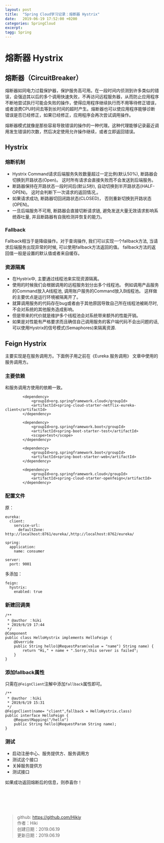 ```yaml
---
layout: post
title:  "Spring Cloud学习记录：熔断器 Hystrix"
date:   2019-06-19 17:52:00 +0200
categories: SpringCloud
excerpt: 
tagg: Spring
---
```


# 熔断器 Hystrix

## 熔断器（CircuitBreaker）
熔断器如同电力过载保护器，保护服务高可用。在一段时间内侦测到许多类似的错误，会强迫其以后的多个调用快速失败，不再访问远程服务器，从而防止应用程序不断地尝试执行可能会失败的操作，使得应用程序继续执行而不用等待修正错误，或者浪费CPU时间去等到长时间的超时产生。熔断器也可以使应用程序能够诊断错误是否已经修正，如果已经修正，应用程序会再次尝试调用操作。

熔断器模式就像是那些容易导致错误的操作的一种代理。这种代理能够记录最近调用发生错误的次数，然后决定使用允许操作继续，或者立即返回错误。

## Hystrix

### 熔断机制

- Hystrix Command请求后端服务失败数量超过一定比例(默认50%), 断路器会切换到开路状态(Open)。 这时所有请求会直接失败而不会发送到后端服务。 
- 断路器保持在开路状态一段时间后(默认5秒), 自动切换到半开路状态(HALF-OPEN)。 这时会判断下一次请求的返回情况,。
- 如果请求成功, 断路器切回闭路状态(CLOSED)， 否则重新切换到开路状态(OPEN)。
- 一旦后端服务不可用, 断路器会直接切断请求链, 避免发送大量无效请求影响系统吞吐量, 并且断路器有自我检测并恢复的能力。

### Fallback

Fallback相当于是降级操作。对于查询操作, 我们可以实现一个fallback方法, 当请求后端服务出现异常的时候, 可以使用fallback方法返回的值。 fallback方法的返回值一般是设置的默认值或者来自缓存。

### 资源隔离

- 在Hystrix中, 主要通过线程池来实现资源隔离。
- 使用的时候我们会根据调用的远程服务划分出多个线程池。 例如调用产品服务的Command放入A线程池, 调用账户服务的Command放入B线程池。 这样做的主要优点是运行环境被隔离开了。 
- 就算调用服务的代码存在bug或者由于其他原因导致自己所在线程池被耗尽时, 不会对系统的其他服务造成影响。
- 但是带来的代价就是维护多个线程池会对系统带来额外的性能开销。 
- 如果是对性能有严格要求而且确信自己调用服务的客户端代码不会出问题的话, 可以使用Hystrix的信号模式(Semaphores)来隔离资源.


## Feign Hystrix

主要实现是在服务调用方。下面例子用之前在《Eureka 服务调用》 文章中使用的服务调用方。

### 主要依赖

和服务调用方使用的依赖一致。

```
        <dependency>
            <groupId>org.springframework.cloud</groupId>
            <artifactId>spring-cloud-starter-netflix-eureka-client</artifactId>
        </dependency>

        <dependency>
            <groupId>org.springframework.boot</groupId>
            <artifactId>spring-boot-starter-test</artifactId>
            <scope>test</scope>
        </dependency>

        <dependency>
            <groupId>org.springframework.boot</groupId>
            <artifactId>spring-boot-starter-web</artifactId>
        </dependency>

        <dependency>
            <groupId>org.springframework.cloud</groupId>
            <artifactId>spring-cloud-starter-openfeign</artifactId>
        </dependency>
```

### 配置文件

原：

```
eureka:
  client:
    service-url:
      defaultZone: http://localhost:8761/eureka/,http://localhost:8762/eureka/

spring:
  application:
    name: consumer
    
server:
  port: 9001
```

多添加：

```
feign:
  hystrix:
    enabled: true
```

### 新建回调类

```
/**
 * @author ：hiki
 * 2019/6/19 17:44
 */
@Component
public class HelloHystrix implements HelloFeign {
    @Override
    public String hello(@RequestParam(value = "name") String name) {
        return "Hi," + name + ".Sorry,this server is failed";
    }
}
```

### 添加fallback属性

只需在`@FeignClient`注解中添加`fallback`属性即可。

```
/**
 * @author ：hiki
 * 2019/6/19 15:31
 */
@FeignClient(name= "client",fallback = HelloHystrix.class)
public interface HelloFeign {
    @RequestMapping("/hello")
    public String hello(@RequestParam String name);
}
```

### 测试
- 启动注册中心、服务提供方、服务调用方
- 测试这个接口
- 关掉服务提供方
- 测试接口

如果成功返回熔断后的信息，则恭喜你！

<br /><br /><br /><br />
> github: https://github.com/Hikiy  
> 作者：Hiki  
> 创建日期：2019.06.19  
> 更新日期：2019.06.19
